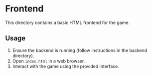 
# Frontend

This directory contains a basic HTML frontend for the game.

## Usage
1. Ensure the backend is running (follow instructions in the backend directory).
2. Open `index.html` in a web browser.
3. Interact with the game using the provided interface.
    
